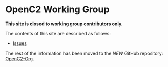 # OpenC2 Working Group

**This site is closed to working group contributors only.**

The contents of this site are described as follows:
- [Issues](https://github.com/OpenC2-org/openc2-working-group/issues)

The rest of the information has been moved to the _NEW_ GitHub repository: [OpenC2-Org](https://github.com/OpenC2-org/openc2-org).
